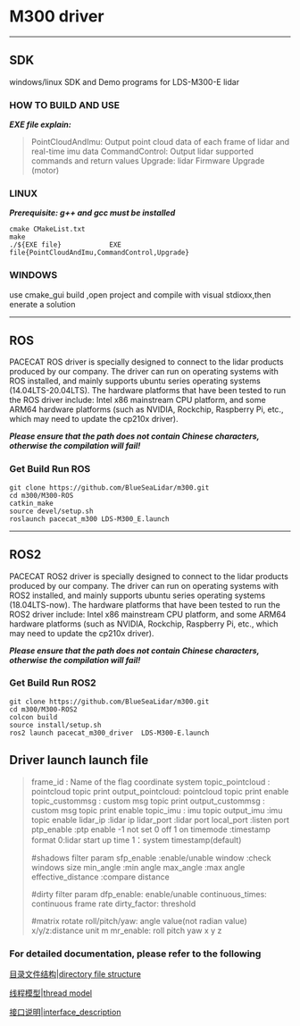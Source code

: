 # M300  driver

---

## SDK

windows/linux SDK and Demo programs for  LDS-M300-E lidar

### HOW TO BUILD AND USE

***EXE file explain:***

>PointCloudAndImu:    Output point cloud data of each frame of lidar and real-time imu data
>CommandControl:      Output lidar supported commands and return values
>Upgrade:             lidar Firmware Upgrade (motor)

### LINUX

***Prerequisite: g++ and gcc must be installed***

    cmake CMakeList.txt
    make
    ./${EXE file}            EXE file{PointCloudAndImu,CommandControl,Upgrade}

### WINDOWS

use cmake_gui  build ,open project and compile with visual stdioxx,then enerate a solution

---

## ROS

PACECAT ROS driver is specially designed to connect to the lidar products produced by our company. The driver can run on operating systems with ROS installed, and mainly supports ubuntu series operating systems (14.04LTS-20.04LTS). The hardware platforms that have been tested to run the ROS driver include: Intel x86 mainstream CPU platform, and some ARM64 hardware platforms (such as NVIDIA, Rockchip, Raspberry Pi, etc., which may need to update the cp210x driver).

***Please ensure that the path does not contain Chinese characters, otherwise the compilation will fail!***

### Get  Build  Run ROS

    git clone https://github.com/BlueSeaLidar/m300.git 
    cd m300/M300-ROS
    catkin_make
    source devel/setup.sh
    roslaunch pacecat_m300 LDS-M300_E.launch

---

## ROS2

PACECAT ROS2 driver is specially designed to connect to the lidar products produced by our company. The driver can run on operating systems with ROS2 installed, and mainly supports ubuntu series operating systems (18.04LTS-now). The hardware platforms that have been tested to run the ROS2 driver include: Intel x86 mainstream CPU platform, and some ARM64 hardware platforms (such as NVIDIA, Rockchip, Raspberry Pi, etc., which may need to update the cp210x driver).

***Please ensure that the path does not contain Chinese characters, otherwise the compilation will fail!***

### Get  Build  Run ROS2

    git clone https://github.com/BlueSeaLidar/m300.git 
    cd m300/M300-ROS2
    colcon build
    source install/setup.sh 
    ros2 launch pacecat_m300_driver  LDS-M300-E.launch

## Driver launch launch file

>frame_id : Name of the flag coordinate system
>topic_pointcloud : pointcloud  topic print
>output_pointcloud: pointcloud  topic print enable
>topic_custommsg  : custom msg topic print
>output_custommsg : custom msg topic print enable
>topic_imu        : imu topic
>output_imu       :imu topic enable
>lidar_ip         :lidar ip
>lidar_port       :lidar port
>local_port       :listen port
>ptp_enable       :ptp enable  -1 not set 0 off 1 on
>timemode         :timestamp format    0:lidar start up time  1：system timestamp(default)
>
>#shadows filter param
>sfp_enable         :enable/unable
>window             :check windows size
>min_angle          :min angle
>max_angle          :max angle
>effective_distance :compare distance
>
>#dirty filter param
>dfp_enable:        enable/unable
>continuous_times:  continuous frame rate
>dirty_factor:      threshold
>
>#matrix rotate  roll/pitch/yaw: angle value(not radian value)  x/y/z:distance unit  m
>mr_enable:
>roll
>pitch
>yaw
>x
>y
>z

### For detailed documentation, please refer to the following

[目录文件结构](./Docs/01_目录文件结构.md)|[directory file structure](./Docs/01_directory_file_structure.md)

[线程模型](./Docs/02_线程模型.md)|[thread model](./Docs/02_thread_model.md)

[接口说明](./Docs/03_接口说明.md)|[interface_description](./Docs/03_interface_description.md)
